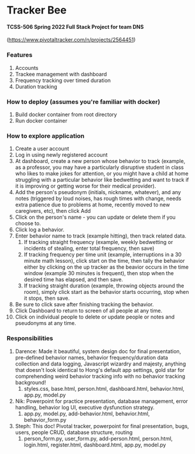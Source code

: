 # Tracker Bee
#### TCSS-506 Spring 2022 Full Stack Project for team DNS
(https://www.pivotaltracker.com/n/projects/2564451)

### Features
1) Accounts
2) Trackee management with dashboard
3) Frequency tracking over timed duration
4) Duration tracking

### How to deploy (assumes you're familiar with docker)
1) Build docker container from root directory
2) Run docker container

### How to explore application
1) Create a user account
2) Log in using newly registered account
3) At dashboard, create a new person whose behavior to track (example, as a professor, you may have a particularly disruptive student in class who likes to make jokes for attention, or you might have a child at home struggling with a particular behavior like bedwetting and want to track if it is improving or getting worse for their medical provider).
4) Add the person's pseudonym (initials, nickname, whatever), and any notes (triggered by loud noises, has rough times with change, needs extra patience due to problems at home, recently moved to new caregivers, etc), then click Add
5) Click on the person's name - you can update or delete them if you choose to.
6) Click log a behavior.
7) Enter behavior name to track (example hitting), then track related data.
   1) If tracking straight frequency (example, weekly bedwetting or incidents of stealing, enter total frequency, then save)
   2) If tracking frequency per time unit (example, interruptions in a 30 minute math lesson), click start on the time, then tally the behavior either by clicking on the up tracker as the beavior occurs in the time window (example 30 minutes is frequent), then stop when the desired time has elapsed, and then save.  
   3) If tracking straight duration (example, throwing objects around the room), simply click start as the behavior starts occurring, stop when it stops, then save.  
8) Be sure to click save after finishing tracking the behavior.  
9) Click Dashboard to return to screen of all people at any time.  
10) Click on individual people to delete or update people or notes and pseudonyms at any time.  

### Responsibilities
1) Darence: Made it beautiful, system design doc for final presentation, pre-defined behavior names, behavior frequency/duration data collection and data logging, Javascript wizardry and majesty, anything that doesn't look identical to Hong's default app settings, gold star for comprehending weird behavior tracking info with no behavior tracking background!  
   1) styles.css, base.html, person.html, dashboard.html, behavior.html, app.py, model.py  
2) Nik: Powerpoint for practice presentation, database management, error handling, behavior log UI, executive dysfunction strategy.
   1) app.py, model.py, add-behavior.html, behavior.html, behavior_form.py
3) Steph: This doc!  Pivotal tracker, powerpoint for final presentation, bugs, users, people CRUD, database structure, routing
   1) person_form.py, user_form.py, add-person.html, person.html, login.html, register.html, dashboard.html, app.py, model.py
